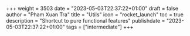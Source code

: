 +++
weight = 3503
date = "2023-05-03T22:37:22+01:00"
draft = false
author = "Pham Xuan Tra"
title = "Utils"
icon = "rocket_launch"
toc = true
description = "Shortcut to pure functional features"
publishdate = "2023-05-03T22:37:22+01:00"
tags = ["intermediate"]
+++
